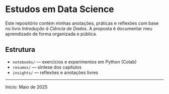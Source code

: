 # Estudos em Data Science

Este repositório contém minhas anotações, práticas e reflexões com base no livro *Introdução à Ciência de Dados*. A proposta é documentar meu aprendizado de forma organizada e pública.

## Estrutura
- `notebooks/` — exercícios e experimentos em Python (Colab)
- `resumos/` — síntese dos capítulos
- `insights/` — reflexões e anotações livres

---

Início: Maio de 2025
